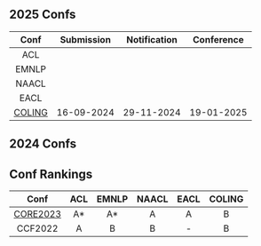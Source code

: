 
## 2025 Confs

|  Conf  | Submission    |   Notification  |   Conference  | 
| :---:  |    :----:     |     :---:       |     :---:     | 
|  ACL   |               |                 |               |  
|  EMNLP |               |                 |               |  
|  NAACL |               |                 |               |   
|  EACL  |               |                 |               |   
| [COLING](https://coling2025.org/) | 16-09-2024 | 29-11-2024 | 19-01-2025 |  

## 2024 Confs

## Conf Rankings
|  Conf  | ACL    |   EMNLP  |   NAACL  | EACL | COLING |
| :---:  |    :----:     |     :---:       |     :---:     | :---:  | :---: |
| [CORE2023](https://portal.core.edu.au/conf-ranks/) | A* | A* |     A           |    A   |    B  |
|  CCF2022 |        A       |          B       |       B        |   -   |   B   |
<!--stackedit_data:
eyJoaXN0b3J5IjpbLTE0OTYzNDQ1MzcsLTExMTkwODAyMCwtNT
c4NTA4NTU2LC03NDM2OTc2MDUsMzUyNzI3NzU2LDg2NDkyNTkw
MSwtMTg1ODE3OTk5MiwyMDc4NzY4ODE0LC03MTU2NzI4NTIsMT
A4OTQ0OTQyMl19
-->